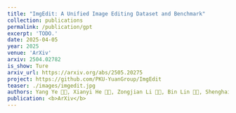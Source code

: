 ```yaml
---
title: "ImgEdit: A Unified Image Editing Dataset and Benchmark"
collection: publications
permalink: /publication/gpt
excerpt: 'TODO.'
date: 2025-04-05
year: 2025
venue: 'ArXiv'
arxiv: 2504.02782
is_show: Ture
arxiv_url: https://arxiv.org/abs/2505.20275
project: https://github.com/PKU-YuanGroup/ImgEdit
teaser: ./images/imgedit.jpg
authors: Yang Ye 🧑‍💻, Xianyi He 🧑‍💻, Zongjian Li 🧑‍💻, Bin Lin 🧑‍💻, Shenghai Yuan 🧑‍💻, <b>Zhiyuan Yan</b> 🧑‍💻, Bohan Hou, Li Yuan 📮
publication: <b>ArXiv</b>
---
```

